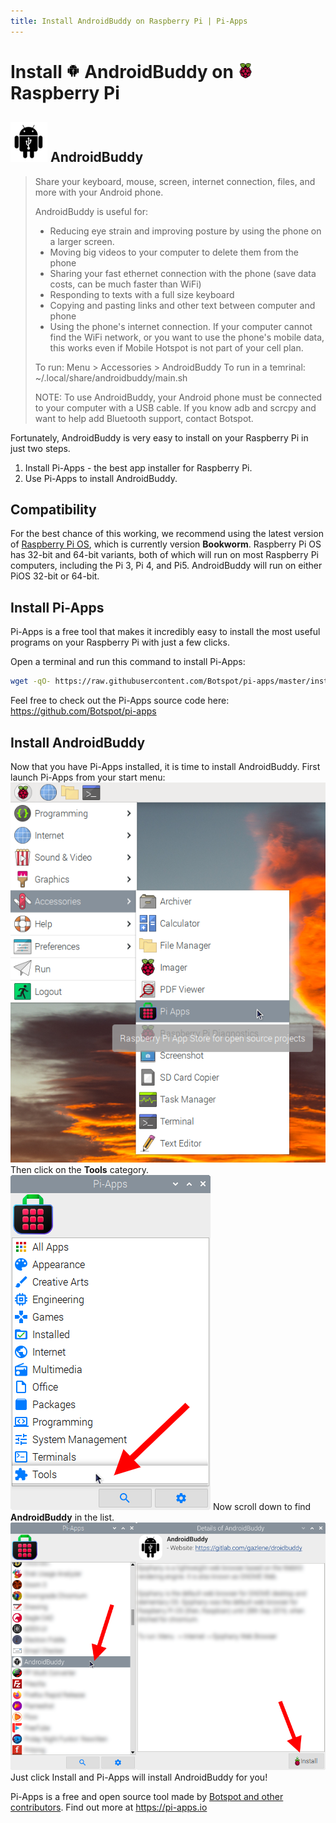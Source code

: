 ```yaml
---
title: Install AndroidBuddy on Raspberry Pi | Pi-Apps
---
```

<div class="simple-install-content content">

# Install <img src="/img/app-icons/AndroidBuddy/icon-64.png" height=24> AndroidBuddy on <img src=/img/other-icons/raspberrypi-icon.svg height=24> Raspberry Pi

## <img src="/img/app-icons/AndroidBuddy/icon-64.png"> AndroidBuddy
> Share your keyboard, mouse, screen, internet connection, files, and more with your Android phone.
> 
> AndroidBuddy is useful for:
> - Reducing eye strain and improving posture by using the phone on a larger screen.
> - Moving big videos to your computer to delete them from the phone
> - Sharing your fast ethernet connection with the phone (save data costs, can be much faster than WiFi)
> - Responding to texts with a full size keyboard
> - Copying and pasting links and other text between computer and phone
> - Using the phone's internet connection. If your computer cannot find the WiFi network, or you want to use the phone's mobile data, this works even if Mobile Hotspot is not part of your cell plan.
> 
> To run: Menu > Accessories > AndroidBuddy
> To run in a temrinal: ~/.local/share/androidbuddy/main.sh
> 
> NOTE: To use AndroidBuddy, your Android phone must be connected to your computer with a USB cable. If you know adb and scrcpy and want to help add Bluetooth support, contact Botspot.

Fortunately, AndroidBuddy is very easy to install on your Raspberry Pi in just two steps.
1. Install Pi-Apps - the best app installer for Raspberry Pi.
2. Use Pi-Apps to install AndroidBuddy.
</div>
<div class="simple-install-content content">

## Compatibility
For the best chance of this working, we recommend using the latest version of [Raspberry Pi OS](https://www.raspberrypi.com/software/), which is currently version **Bookworm**.
Raspberry Pi OS has 32-bit and 64-bit variants, both of which will run on most Raspberry Pi computers, including the Pi 3, Pi 4, and Pi5.
AndroidBuddy will run on either PiOS 32-bit or 64-bit.
</div>
<div class="simple-install-content content">

## Install Pi-Apps

Pi-Apps is a free tool that makes it incredibly easy to install the most useful programs on your Raspberry Pi with just a few clicks.

Open a terminal and run this command to install Pi-Apps:
```bash
wget -qO- https://raw.githubusercontent.com/Botspot/pi-apps/master/install | bash
```
Feel free to check out the Pi-Apps source code here: https://github.com/Botspot/pi-apps
</div>
<div class="simple-install-content content">

## Install AndroidBuddy

Now that you have Pi-Apps installed, it is time to install AndroidBuddy.
First launch Pi-Apps from your start menu:
<img src="/img/start-menu.png">
Then click on the <b>Tools</b> category.
<img src="/img/category-selections/Tools.png">
Now scroll down to find <b>AndroidBuddy</b> in the list.
<img src="/img/app-icons/AndroidBuddy/app-selection.png">
Just click Install and Pi-Apps will install AndroidBuddy for you!
</div>
<div class="simple-install-content content">

Pi-Apps is a free and open source tool made by [Botspot and other contributors](/about/#contributors). Find out more at https://pi-apps.io
</div>
